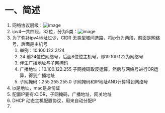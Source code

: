 # 一、简述

1. 网络协议层级：![image](https://static001.geekbang.org/resource/image/59/54/5985d6d430e1b1d3f165bf0f916ed954.jpg)
2. ipv4一共四段，32位，分为5类：![image](https://static001.geekbang.org/resource/image/df/a9/df90239efec6e35880b9abe55089ffa9.jpg)
3. 为了弥补ipv4地址过少，CIDR 无类型域间选路，将ip分为两段，前面是网络号，后面是主机号
   1. 举例：10.100.122.2/24
   2. 24 前24位位网络号，后面8位位主机号，即10.100.122为网络号
   3. 伴生广播地址与子网掩码
   4. 广播地址：10.100.122.255 子网掩码取反运算，然后与网络号进行OR运算，得到广播地址
   5. 子网掩码：255.255.255.0 子网掩码和IP地址AND计算得到网络号
4. ip是地址，mac是身份证
5. 配置IP要有:CIDR，子网掩码，广播地址，网关地址
6. DHCP 动态主机配置协议，用来自动分配IP
7.
